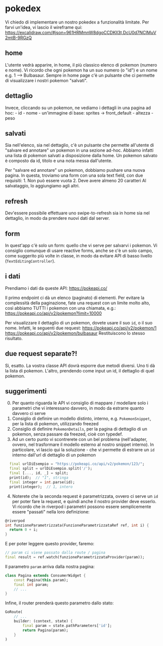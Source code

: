 # pokedex
Vi chiedo di implementare un nostro pokedex a funzionalità limitate.
Per farvi un'idea, vi lascio il wireframe qui:
    https://excalidraw.com/#json=961HRMmnW8dgoCCDKll3t,DcU0d7NCIMuV2mtB-9RGzQ

## home
L'utente vedrà apparire, in home, il più classico elenco di pokemon (numero e nome).
Vi ricordo che ogni pokemon ha un suo numero (o "id") e un nome
    e.g. 1 --> Bulbasaur.
Sempre in home page c'è un pulsante che ci permette di visualizzare i nostri pokemon "salvati".

## dettaglio
Invece, cliccando su un pokemon, ne vediamo i dettagli in una pagina ad hoc:
    - id
    - nome
    - un'immagine di base: sprites -> front_default
    - altezza
    - peso

## salvati
Sia nell'elenco, sia nel dettaglio, c'è un pulsante che permette all'utente di "salvare ed annotare" un pokemon in una sezione ad-hoc.
Abbiamo infatti una lista di pokemon salvati a disposizione dalla home.
Un pokemon salvato è composto da id, titolo e una nota messa dall'utente.

Per "salvare ed annotare" un pokemon, dobbiamo pushare una nuova pagina.
In questa, troviamo una form con una sola text field, con due requisiti:
    1. Non può essere vuota
    2. Deve avere almeno 20 caratteri
Al salvataggio, lo aggiungiamo agli altri.

## refresh
Dev'essere possibile effettuare uno swipe-to-refresh sia in home sia nel dettaglio, in modo da prendere nuovi dati dal server.

## form
In quest'app c'è solo un form: quello che vi serve per salvarvi i pokemon.
Vi consiglio comunque di usare reactive forms, anche se c'è un solo campo, come suggerito più volte in classe, in modo da evitare API di basso livello (`TextEditingController`).

## i dati
Prendiamo i dati da queste API:
    https://pokeapi.co/

Il primo endpoint ci dà un elenco (paginato) di elementi.
Per evitare la complessità della paginazione, fate una request con un limite molto alto, così abbiamo TUTTI i pokemon con una chiamata, e.g.:
    https://pokeapi.co/api/v2/pokemon?limit=10000

Per visualizzare il dettaglio di un pokemon, dovete usare il suo `id`, o il suo nome.
Infatti, le seguenti due request:
    https://pokeapi.co/api/v2/pokemon/1
    https://pokeapi.co/api/v2/pokemon/bulbasaur
Restituiscono lo stesso risultato.

## due request separate?!
Sì, esatto. La vostra classe API dovrà esporre due metodi diversi. Uno ti dà la lista di pokemon. L'altro, prendendo come input un id, il dettaglio di quel pokemon.

## suggerimenti
0. Per quanto riguarda le API vi consiglio di mappare / modellare solo i parametri che vi interessano davvero, in modo da estrarre quanto davvero ci serve
1. Consiglio di definire un modello distinto, interno, e.g. `PokemonSnippet`, per la lista di pokemon, utilizzando freezed
2. Consiglio di definire `PokemonDetails`, per la pagina di dettaglio di un pokemon, senza passare da freezed, cioè con typedef.
3. Ad un certo punto vi scontrerete con un bel problema (nell'adapter, ovvero, nel trasformare il modello esterno al nostro snippet interno). In particolare, vi lascio qui la soluzione - che vi permette di estrarre un `id` interno dall'url di dettaglio di un pokemon
```dart
  final urlDiEsempio = "https://pokeapi.co/api/v2/pokemon/123/";
  final split = urlDiEsempio.split('/');
  final [..., id, _] = split;
  print(id);  // "1", stringa
  final integer = int.parse(id);
  print(integer);  // 1, intero
```
4. Noterete che la seconda request è parametrizzata, ovvero ci serve un `id` per poter fare la request, e quindi anche il nostro provider deve esserlo. Vi ricordo che in riverpod i parametri possono essere semplicemente essere "passati" nella loro definizione:
```dart
@riverpod
int funzioneParametrizzata(FunzioneParametrizzataRef ref, int i) {
  return 0 + i;
}
```
E per poter leggere questo provider, faremo:
```dart
// param ci viene passato dalla route / pagina
final result = ref.watch(funzioneParametrizzataProvider(param));
```
Il parametro `param` arriva dalla nostra pagina:
```dart
class Pagina extends ConsumerWidget {
    const Pagina(this.param);
    final int param;
    // ...
}
```
Infine, il router prenderà questo parametro dallo stato:
```dart
GoRoute(
    // ...
    builder: (context, state) {
        final param = state.pathParameters['id'];
        return Pagina(param);
    }
)
```
